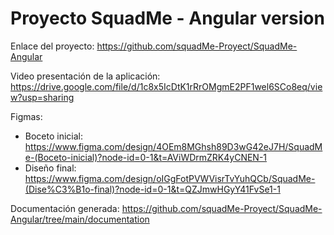 # Proyecto SquadMe - Angular version

Enlace del proyecto: https://github.com/squadMe-Proyect/SquadMe-Angular

Video presentación de la aplicación: https://drive.google.com/file/d/1c8x5IcDtK1rRrOMgmE2PF1wel6SCo8eq/view?usp=sharing

Figmas:

* Boceto inicial: https://www.figma.com/design/4OEm8MGhsh89D3wG42eJ7H/SquadMe-(Boceto-inicial)?node-id=0-1&t=AViWDrmZRK4yCNEN-1
* Diseño final: https://www.figma.com/design/oIGgFotPVWVisrTvYuhQCb/SquadMe-(Dise%C3%B1o-final)?node-id=0-1&t=QZJmwHGyY41FvSe1-1

Documentación generada: https://github.com/squadMe-Proyect/SquadMe-Angular/tree/main/documentation
